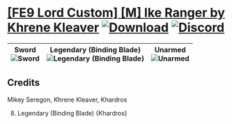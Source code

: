 # [\[FE9 Lord Custom\] \[M\] Ike Ranger by Khrene Kleaver](https://github.com/Klokinator/FE-Repo/tree/main/Battle%20Animations/Lords%20-%20Vanilla%20and%20Custom/%5BFE9%20Lord%20Custom%5D%20%5BM%5D%20Ike%20Ranger%20by%20Khrene%20Kleaver) [![Download](https://img.shields.io/badge/Download--red?style=social&logo=github)](https://minhaskamal.github.io/DownGit/#/home?url=https://github.com/Klokinator/FE-Repo/tree/main/Battle%20Animations/Lords%20-%20Vanilla%20and%20Custom/%5BFE9%20Lord%20Custom%5D%20%5BM%5D%20Ike%20Ranger%20by%20Khrene%20Kleaver) [![Discord](https://img.shields.io/badge/Discord--blue?style=social&logo=discord)](https://discord.gg/C7VNGnyTPA)

| <b>Sword</b><br/><img alt="Sword" src="https://raw.githubusercontent.com/Klokinator/FE-Repo/main/Battle%20Animations/Lords%20-%20Vanilla%20and%20Custom/%5BFE9%20Lord%20Custom%5D%20%5BM%5D%20Ike%20Ranger%20by%20Khrene%20Kleaver/1.%20Sword/Sword.gif"/> | <b>Legendary (Binding Blade)</b><br/><img alt="Legendary (Binding Blade)" src="https://raw.githubusercontent.com/Klokinator/FE-Repo/main/Battle%20Animations/Lords%20-%20Vanilla%20and%20Custom/%5BFE9%20Lord%20Custom%5D%20%5BM%5D%20Ike%20Ranger%20by%20Khrene%20Kleaver/8.%20Legendary%20(Binding%20Blade)/Legendary.gif"/> | <b>Unarmed</b><br/><img alt="Unarmed" src="https://raw.githubusercontent.com/Klokinator/FE-Repo/main/Battle%20Animations/Lords%20-%20Vanilla%20and%20Custom/%5BFE9%20Lord%20Custom%5D%20%5BM%5D%20Ike%20Ranger%20by%20Khrene%20Kleaver/8.%20Unarmed/Unarmed.gif"/> |
| :---: | :---: | :---: |

## Credits

Mikey Seregon, Khrene Kleaver, Khardros

8. Legendary (Binding Blade) {Khardros}

